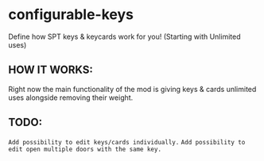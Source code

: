 # configurable-keys
Define how SPT keys & keycards work for you! (Starting with Unlimited uses)

HOW IT WORKS:
-
Right now the main functionality of the mod is giving keys & cards unlimited uses alongside removing their weight.

TODO:
-
`Add possibility to edit keys/cards individually.`
`Add possibility to edit open multiple doors with the same key.`
